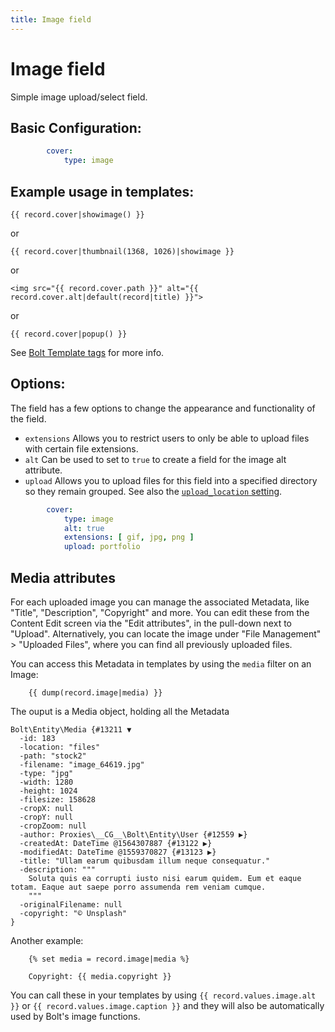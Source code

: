 ```yaml
---
title: Image field
---
```

Image field
===========

Simple image upload/select field.

## Basic Configuration:

```yaml
        cover:
            type: image
```

## Example usage in templates:

```twig
{{ record.cover|showimage() }}
```

or

```twig
{{ record.cover|thumbnail(1368, 1026)|showimage }}
```

or

```twig
<img src="{{ record.cover.path }}" alt="{{ record.cover.alt|default(record|title) }}">
```

or

```twig
{{ record.cover|popup() }}
```

See [Bolt Template tags](../templating/twig-functionality) for more info.

## Options:

The field has a few options to change the appearance and functionality of the
field.

* `extensions` Allows you to restrict users to only be able to upload files with
  certain file extensions.
* `alt` Can be used to set to `true` to create a field for the image alt attribute.
* `upload` Allows you to upload files for this field into a specified directory
  so they remain grouped. See also the [`upload_location` setting][upload_location].

```yaml
        cover:
            type: image
            alt: true
            extensions: [ gif, jpg, png ]
            upload: portfolio
```

## Media attributes

For each uploaded image you can manage the associated Metadata, like "Title",
"Description", "Copyright" and more. You can edit these from the Content Edit
screen via the "Edit attributes", in the pull-down next to "Upload".
Alternatively, you can locate the image under "File Management" > "Uploaded
Files", where you can find all previously uploaded files.

You can access this Metadata in templates by using the `media` filter on an
Image:

```twig
    {{ dump(record.image|media) }}
```

The ouput is a Media object, holding all the Metadata

```
Bolt\Entity\Media {#13211 ▼
  -id: 183
  -location: "files"
  -path: "stock2"
  -filename: "image_64619.jpg"
  -type: "jpg"
  -width: 1280
  -height: 1024
  -filesize: 158628
  -cropX: null
  -cropY: null
  -cropZoom: null
  -author: Proxies\__CG__\Bolt\Entity\User {#12559 ▶}
  -createdAt: DateTime @1564307887 {#13122 ▶}
  -modifiedAt: DateTime @1559370827 {#13123 ▶}
  -title: "Ullam earum quibusdam illum neque consequatur."
  -description: """
    Soluta quis ea corrupti iusto nisi earum quidem. Eum et eaque totam. Eaque aut saepe porro assumenda rem veniam cumque.
    """
  -originalFilename: null
  -copyright: "© Unsplash"
}
```

Another example:

```twig
    {% set media = record.image|media %}

    Copyright: {{ media.copyright }}
```

You can call these in your templates by using `{{ record.values.image.alt }}`
or `{{ record.values.image.caption }}` and they will also be automatically used
by Bolt's image functions.

<!--
## Default value

When you want to give an image a default value, use `default: `. You can set the default
value for an image like so:

```yaml
        hero:
            type: image
            alt: true
            default:
                filename: "cover.jpg"
                alt: "This is the cover image"
```

or, without the `alt` attribute:

```yaml
        hero:
            type: image
            default:
                filename: "cover.jpg"
```
-->

[upload_location]: ../../configuration/settings#upload-location